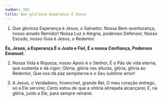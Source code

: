 ```yaml
---
number: 302
title: Que gloriosa Esperança é Jesus
---
```


1. Que gloriosa Esperança é Jesus, o Salvador,
  Nossa Bem-aventurança, nosso amado Remidor!
  Nossa Luz e Alegria, poderoso Defensor,
  Nosso Escudo, nosso Guia é Jesus, o Redentor.

  __És, Jesus, a Esperança
  É o Justo e Fiel,
  É a nossa Confiança,
  Poderoso Emanuel.__

2. Nossa Vida e Riqueza, nosso Apoio é o Senhor,
  É o Pão de vida eterna, que sustenta e dá vigor;
  Glória, glória nas alturas, glória, glória ao Redentor,
  Que nos dá paz sempiterna e o Seu sublime amor!

3. A Jesus, o Verdadeiro, Invencível, grande Rei,
  O meu coração entrego, só a Ele servirei;
  Certo estou de que a vitória almejada alcançarei;
  E, na glória, junto a Ele, para sempre reinarei.
